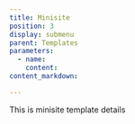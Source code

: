 ```yaml
---
title: Minisite
position: 3
display: submenu
parent: Templates
parameters:
  - name:
    content:
content_markdown:

---
```

 This is minisite template details